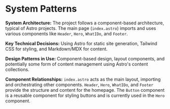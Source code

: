 # System Patterns

**System Architecture:** The project follows a component-based architecture, typical of Astro projects. The main page (`index.astro`) imports and uses various components like `Header`, `Hero`, `WhatIDo`, and `Footer`.

**Key Technical Decisions:** Using Astro for static site generation, Tailwind CSS for styling, and Markdown/MDX for content.

**Design Patterns in Use:** Component-based design, layout components, and potentially some form of content management using Astro's content collections.

**Component Relationships:** `index.astro` acts as the main layout, importing and orchestrating other components. `Header`, `Hero`, `WhatIDo`, and `Footer` provide the structure and content for the homepage. The `Button` component is a reusable component for styling buttons and is currently used in the `Hero` component.
